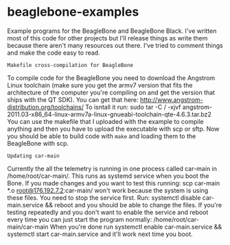 beaglebone-examples
===================

Example programs for the BeagleBone and BeagleBone Black. I've written most of this code for other 
projects but I'll release things as write them because there aren't many resources out there.
I've tried to comment things and make the code easy to read.


	Makefile cross-compilation for BeagleBone
To compile code for the BeagleBone you need to download the Angstrom Linux toolchain (make sure
you get the armv7 version that fits the architecture of the computer you're compiling on and get
the version that ships with the QT SDK). You can get that here:
http://www.angstrom-distribution.org/toolchains/
To isntall it run:
sudo tar -C / -xjvf angstrom-2011.03-x86_64-linux-armv7a-linux-gnueabi-toolchain-qte-4.6.3.tar.bz2
You can use the makefile that I uploaded with the example to compile anything and then you have to
upload the executable with scp or sftp.
Now you should be able to build code with `make` and loading them to the BeagleBone with scp.

	Updating car-main
Currently the all the telemetry is running in one process called car-main in /home/root/car-main/.
This runs as systemd service when you boot the Bone. If you made changes and you want to test this
running:
	scp car-main *.o root@176.192.7.2:car-main/
won't work because the system is using these files. You need to stop the service first. Run:
	systemctl disable car-main.service && reboot
and you should be able to change the files. If you're testing repeatedly and you don't want to 
enable the service and reboot every time you can just start the program normally:
	/home/root/car-main/car-main
When you're done run
	systemctl enable car-main.service && systemctl start car-main.service
and it'll work next time you boot.
